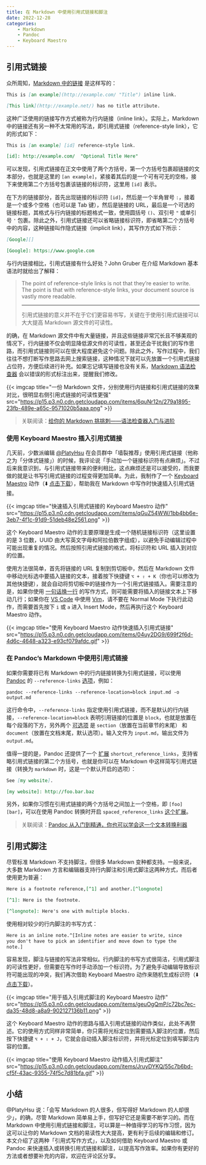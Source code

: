 ```yaml
---
title: 在 Markdown 中使用引用式链接和脚注
date: 2022-12-28
categories:
    - Markdown
    - Pandoc
    - Keyboard Maestro
---
```



## 引用式链接

众所周知，[Markdown 中的链接][103] 是这样写的：

[103]: https://daringfireball.net/projects/markdown/syntax#link

```markdown
This is [an example](http://example.com/ "Title") inline link.

[This link](http://example.net/) has no title attribute.
```

这种广泛使用的链接写作方式被称为行内链接（inline link）。实际上，Markdown 中的链接还有另一种不太常用的写法，即引用式链接（reference-style link），它的形式如下：

```markdown
This is [an example] [id] reference-style link.

[id]: http://example.com/  "Optional Title Here"
```

可以发现，引用式链接在正文中使用了两个方括号，第一个方括号包裹超链接的文本部分，也就是这里的 `[an example]`，紧接着其后的是一个可有可无的空格，接下来使用第二个方括号包裹该链接的标识符，这里用 `[id]` 表示。

在下方的链接部分，首先出现链接的标识符 `[id]`，然后是一个半角冒号 `:`，接着是一个或多个空格（也可以是 Tab 键），然后是链接的 URL，最后是一个可选的链接标题，其格式与行内链接的标题格式一致，使用圆括号 `()`、双引号 `"` 或单引号 `'` 包裹。除此之外，引用式链接还可以省略链接标识符，即省略第二个方括号中的内容，这种链接叫作隐式链接（implicit link），其写作方式如下所示：

```markdown
[Google][]

[Google]: https://www.google.com
```

与行内链接相比，引用式链接有什么好处？John Gruber 在介绍 Markdown 基本语法时就给出了解释：

> The point of reference-style links is not that they’re easier to write. The point is that with reference-style links, your document source is vastly more readable.
> 
> ---
> 
> 引用式链接的意义并不在于它们更容易书写，关键在于使用引用式链接可以大大提高 Markdown 源文件的可读性。

的确，在 Markdown 源文件中有大量链接，并且这些链接非常冗长且不够美观的情况下，行内链接不仅会明显降低源文件的可读性，甚至还会干扰我们的写作思路，而引用式链接则可以在很大程度避免这个问题。除此之外，写作过程中，我们往往不想打断写作思路去网上搜索链接，这种情况下就可以先放置一个引用式链接占位符，方便后续进行补充。如果忘记填写链接也没有关系，[Markdown 语法检查器][948] 会以错误的形式标注出来，提醒我们修改。

[948]: https://sspai.com/prime/story/markdown-linter-a-primer

{{< imgcap title="一份 Markdown 文件，分别使用行内链接和引用式链接的效果对比，很明显右侧引用式链接的可读性更强" src="https://p15.p3.n0.cdn.getcloudapp.com/items/6quNr12n/279a1895-23fb-489e-a65c-9571020b5aaa.png" >}}

> 关联阅读：[给你的 Markdown 挑挑刺——语法检查器入门与进阶][9F7]

[9F7]: https://sspai.com/prime/story/markdown-linter-a-primer

### 使用 Keyboard Maestro 插入引用式链接

几天前，少数派编辑 [\@PlatyHsu][992] 在会员群中「墙裂推荐」使用引用式链接（他称之为「分体式链接」）的时候，我评论说「手动加一个链接标识符有点麻烦」。不过后来我意识到，与引用式链接带来的便利相比，这点麻烦还是可以接受的，而我要做的就是让书写引用式链接的过程变得更加简单。为此，我制作了一个 [Keyboard Maestro][896] 动作（⬇️ [点击下载][165]），帮助我在 Markdown 中写作时快速插入引用式链接。

[992]: https://sspai.com/u/platyhsu/updates

[896]: https://www.keyboardmaestro.com/

[165]: https://p15.p3.n0.cdn.getcloudapp.com/items/OAu2Q1mJ/fc7518c1-b6d8-46cc-973c-776fbbf69cde.kmmacros

{{< imgcap title="快速插入引用式链接的 Keyboard Maestro 动作" src="https://p15.p3.n0.cdn.getcloudapp.com/items/qGuZ54WW/1bb4bb6e-3eb7-4f1c-91d9-51deb48e2561.png" >}}

这个 Keyboard Maestro 动作的主要原理是生成一个随机链接标识符（这里设置的是 3 位数，UUID 由大写英文字母和阿拉伯数字组成），以避免手动编辑过程中可能出现重复的情况。然后按照引用式链接的格式，将标识符和 URL 插入到对应的位置。

使用方法很简单，首先将链接的 URL 复制到剪切板中，然后在 Markdown 文件中移动光标选中要插入链接的文本，接着按下快捷键 `⌥ + ⇧ + K`（你也可以修改为其他快捷键），就会自动将剪切板中的链接作为一个引用式链接插入。需要注意的是，如果你使用 [一句话换一行][5A9] 的写作方式，则可能需要将插入的链接文本上下移动几行；如果你在 [VS Code][297] 中使用 [Vim][33B]，请不要在 Normal Mode 下执行此动作，而需要首先按下 `i` 或 `a` 进入 Insert Mode，然后再执行这个 Keyboard Maestro 动作。

[5A9]: https://sspai.com/post/73957

[297]: https://code.visualstudio.com

[33B]: https://www.vim.org

{{< imgcap title="使用 Keyboard Maestro 动作快速插入引用式链接" src="https://p15.p3.n0.cdn.getcloudapp.com/items/04uy2DG9/699f2f6d-4d6c-4648-a323-e93cf079afdc.gif" >}}

### 在 Pandoc’s Markdown 中使用引用式链接

如果你需要将已有 Markdown 中的行内链接转换为引用式链接，可以使用 [Pandoc][4F0] 的 `--reference-links` [选项][58C]，例如：

[4F0]: https://pandoc.org

[58C]: https://pandoc.org/MANUAL.html#option--reference-links

```shell
pandoc --reference-links --reference-location=block input.md -o output.md
```

这行命令中，`--reference-links` 指定使用引用式链接，而不是默认的行内链接，`--reference-location=block` 表明引用链接的位置是 `block`，也就是放置在每个段落的下方，另外两个 [可选项][ECC] 是 `section`（放置在当前章节的末尾） 和 `document`（放置在文档末尾，默认选项）。输入文件为 `input.md`，输出文件为 `output.md`。

[ECC]: https://pandoc.org/MANUAL.html#option--reference-location

值得一提的是，Pandoc 还提供了一个 [扩展][DC4] `shortcut_reference_links`，支持省略引用式链接的第二个方括号，也就是你可以在 Markdown 中这样简写引用式链接（转换为 `markdown` 时，这是一个默认开启的选项）：

```markdown
See [my website].

[my website]: http://foo.bar.baz
```

[DC4]: https://pandoc.org/MANUAL.html#extension-shortcut_reference_links

另外，如果你习惯在引用式链接的两个方括号之间加上一个空格，即 `[foo] [bar]`，可以在使用 Pandoc 转换时开启 `spaced_reference_links` [这个扩展][D1A]。

[D1A]: https://pandoc.org/MANUAL.html#extension-spaced_reference_links

> 关联阅读：[Pandoc 从入门到精通，你也可以学会这一个文本转换利器][582]

[582]: https://sspai.com/post/77206

## 引用式脚注

尽管标准 Markdown 不支持脚注，但很多 Markdown 变种都支持。一般来说，大多数 Markdown 方言和编辑器支持行内脚注和引用式脚注这两种方式，而后者使用更为普遍：

```markdown
Here is a footnote reference,[^1] and another.[^longnote]

[^1]: Here is the footnote.

[^longnote]: Here's one with multiple blocks.
```

使用相对较少的行内脚注的书写方式：

```markdown
Here is an inline note.^[Inline notes are easier to write, since
you don't have to pick an identifier and move down to type the
note.]
```

容易发现，脚注与链接的写法非常相似。行内脚注的书写方式很简洁，引用式脚注的可读性更好，但需要在写作时手动添加一个标识符。为了避免手动编辑导致标识符可能出现的冲突，我们再次借助 Keyboard Maestro 动作来随机生成标识符（⬇️ [点击下载][9C1]）。

[9C1]: https://p15.p3.n0.cdn.getcloudapp.com/items/JruyDYRv/585c8c91-e0b3-414d-bffc-b3c5b3042d07.kmmacros

{{< imgcap title="用于插入引用式脚注的 Keyboard Maestro 动作" src="https://p15.p3.n0.cdn.getcloudapp.com/items/geuOgQmP/c72bc7ec-da35-48d8-a8a9-902127136b11.png" >}}

这个 Keyboard Maestro 动作的思路与插入引用式链接的动作类似，此处不再赘述。它的使用方式同样非常简单，你只需将光标定位到需要插入脚注的位置，然后按下快捷键 `⌥ + ⇧ + J`，它就会自动插入脚注标识符，并将光标定位到填写脚注内容的位置。

{{< imgcap title="使用 Keyboard Maestro 动作插入引用式脚注" src="https://p15.p3.n0.cdn.getcloudapp.com/items/JruyDYKQ/55c7b6bd-cf5f-43ac-9355-74f5c7d81bfa.gif" >}}

## 小结

\@PlatyHsu 说：「会写 Markdown 的人很多，但写得好 Markdown 的人却很少」，的确，尽管 Markdown 简单易上手，但写好它还是需要不断学习的。而在 Markdown 中使用引用式链接和脚注，可以算是一种值得学习的写作习惯，因为这可以让你的 Markdown 文档的易读性大大提高，更有利于后续的编辑和修订。本文介绍了这两种「引用式写作方式」，以及如何借助 Keyboard Maestro 或 Pandoc 来快速插入或转换引用式链接和脚注，以提高写作效率。如果你有更好的方法或者想要补充的内容，欢迎在评论区分享。
